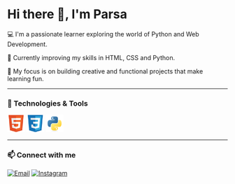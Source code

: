 # Hi there 👋, I'm Parsa

💻 I'm a passionate learner exploring the world of Python and Web Development.  

🌱 Currently improving my skills in HTML, CSS and Python.  

🚀 My focus is on building creative and functional projects that make learning fun.  

---

### 🔧 Technologies & Tools
<p align="left">
  <img src="https://raw.githubusercontent.com/devicons/devicon/master/icons/html5/html5-original.svg" alt="html5" width="40" height="40"/>
  <img src="https://raw.githubusercontent.com/devicons/devicon/master/icons/css3/css3-original.svg" alt="css3" width="40" height="40"/>
  <img src="https://raw.githubusercontent.com/devicons/devicon/master/icons/python/python-original.svg" alt="python" width="40" height="40"/>
</p>

---

### 📫 Connect with me
[![Email](https://img.icons8.com/ios-glyphs/30/000000/new-post.png)](parsayeganegi09@gmail.com)
[![Instagram](https://img.icons8.com/ios-filled/30/000000/instagram-new.png)](https://instagram.com/parsa-code09)




